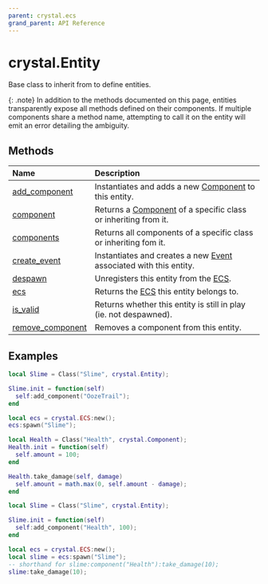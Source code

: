 ```yaml
---
parent: crystal.ecs
grand_parent: API Reference
---
```


# crystal.Entity

Base class to inherit from to define entities.

{: .note}
In addition to the methods documented on this page, entities transparently expose all methods defined on their components. If multiple components share a method name, attempting to call it on the entity will emit an error detailing the ambiguity.

## Methods

| Name                                        | Description                                                                 |
| :------------------------------------------ | :-------------------------------------------------------------------------- |
| [add_component](entity_add_component)       | Instantiates and adds a new [Component](component) to this entity.          |
| [component](entity_component)               | Returns a [Component](component) of a specific class or inheriting from it. |
| [components](entity_components)             | Returns all components of a specific class or inheriting fom it.            |
| [create_event](entity_create_event)         | Instantiates and creates a new [Event](event) associated with this entity.  |
| [despawn](entity_despawn)                   | Unregisters this entity from the [ECS](ecs).                                |
| [ecs](entity_ecs)                           | Returns the [ECS](ecs) this entity belongs to.                              |
| [is_valid](entity_is_valid)                 | Returns whether this entity is still in play (ie. not despawned).           |
| [remove_component](entity_remove_component) | Removes a component from this entity.                                       |

## Examples

```lua
local Slime = Class("Slime", crystal.Entity);

Slime.init = function(self)
  self:add_component("OozeTrail");
end

local ecs = crystal.ECS:new();
ecs:spawn("Slime");
```

```lua
local Health = Class("Health", crystal.Component);
Health.init = function(self)
  self.amount = 100;
end

Health.take_damage(self, damage)
  self.amount = math.max(0, self.amount - damage);
end

local Slime = Class("Slime", crystal.Entity);

Slime.init = function(self)
  self:add_component("Health", 100);
end

local ecs = crystal.ECS:new();
local slime = ecs:spawn("Slime");
-- shorthand for slime:component("Health"):take_damage(10);
slime:take_damage(10);
```
